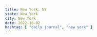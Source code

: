 ```yaml
---
title: New York, NY
state: New York
city: New York
date: 2022-10-02
hashtag: [ "daily journal", "new york" ]
---
```

